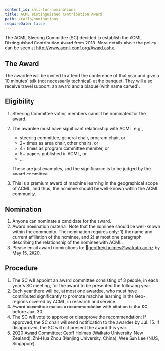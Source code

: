```yaml
---
content_id: call-for-nominations
title: ACML Distinguished Contribution Award
path: /calls/nominations
requireDate: false
---
```


The ACML Steering Committee (SC) decided to establish the ACML Distinguished Contribution Award from 2018. More details about the policy can be seen at http://www.acml-conf.org/Award.ashx.

## The Award

The awardee will be invited to attend the conference of that year and give a 10 minutes' talk (not necessarily technical) at the banquet. They will also receive travel support, an award and a plaque (with name carved).

## Eligibility

1. Steering Committee voting members cannot be nominated for the award.
2. The awardee must have significant relationship with ACML, e.g.,
    - steering committee, general chair, program chair, or
    - 2+ times as area chair, other chairs, or
    - 4+ times as program committee member, or
    - 5+ papers published in ACML, or
    - ...

   These are just examples, and the significance is to be judged by the award committee.
3. This is a premium award of machine learning in the geographical scope of ACML, and thus, the nominee should be well-known within the ACML community.

## Nomination

1. Anyone can nominate a candidate for the award.
2. Award nomination material: Note that the nominee should be well-known within the community. The nomination requires only: 1) the name and current affiliation of the nominee, and 2) at most one paragraph describing the relationship of the nominee with ACML.
3. Please email award nominations to: 📮<a href="mailto:geoffrey.holmes@waikato.ac.nz">geoffrey.holmes@waikato.ac.nz</a> by May 15, 2020.

## Procedure

1. The SC will appoint an award committee consisting of 3 people, in each year's SC meeting, for the award to be presented the following year.
2. Each year there will be, at most one awardee, who must have contributed significantly to promote machine learning in the Geo-regions covered by ACML, in research and service.
3. Award committee makes a recommendation with citation to the SC, before Jun. 30.
4. The SC will vote to approve or disapprove the recommendation: If approved, the SC chair will send notification to the awardee by Jul. 15. If disapproved, the SC will not present the award this year.
5. 2020 Award Committee: Geoff Holmes (Waikato University, New Zealand), Zhi-Hua Zhou (Nanjing University, China), Wee Sun Lee (NUS, Singapore).